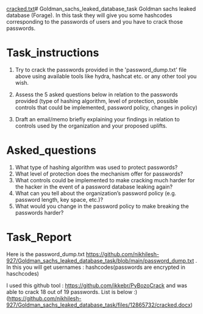 [cracked.txt](https://github.com/nikhilesh-927/Goldman_sachs_leaked_database_task/files/12865671/cracked.txt)# Goldman_sachs_leaked_database_task
Goldman sachs leaked database (Forage). In this task they will give you some hashcodes corresponding to the passwords of users and you have to crack those passwords.

# Task_instructions

1. Try to crack the passwords provided in the 'password_dump.txt' file above using available tools like hydra, hashcat etc. or any other tool you wish.
   
2. Assess the 5 asked questions below in relation to the passwords provided (type of hashing algorithm, level of protection, possible controls that could be implemented, password policy, changes in policy)
   
3. Draft an email/memo briefly explaining your findings in relation to controls used by the organization and your proposed uplifts. 

# Asked_questions

1. What type of hashing algorithm was used to protect passwords?
2. What level of protection does the mechanism offer for passwords?
3. What controls could be implemented to make cracking much harder for the hacker in the event of a password database leaking again?
4. What can you tell about the organization’s password policy (e.g. password length, key space, etc.)?
5. What would you change in the password policy to make breaking the passwords harder? 

# Task_Report
Here is the password_dump.txt https://github.com/nikhilesh-927/Goldman_sachs_leaked_database_task/blob/main/password_dump.txt .
In this you will get usernames : hashcodes(passwords are encrypted in haschcodes)

I used this github tool : https://github.com/ikkebr/PyBozoCrack and was able to crack 18 out of 19 passwords.
List is below :)
(https://github.com/nikhilesh-927/Goldman_sachs_leaked_database_task/files/12865732/cracked.docx)
